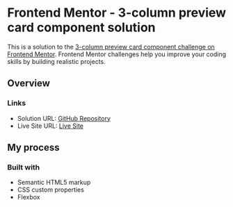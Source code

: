 # Frontend Mentor - 3-column preview card component solution

This is a solution to the [3-column preview card component challenge on Frontend Mentor](https://www.frontendmentor.io/challenges/3column-preview-card-component-pH92eAR2-). Frontend Mentor challenges help you improve your coding skills by building realistic projects. 

## Overview

### Links

- Solution URL: [GitHub Repository](https://github.com/AngelosVision/3-column-preview-card-component-solution)
- Live Site URL: [Live Site](https://AngelosVision.github.io/3-column-preview-card-component-solution)

## My process

### Built with

- Semantic HTML5 markup
- CSS custom properties
- Flexbox